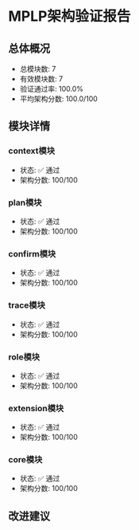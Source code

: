 # MPLP架构验证报告

## 总体概况
- 总模块数: 7
- 有效模块数: 7
- 验证通过率: 100.0%
- 平均架构分数: 100.0/100

## 模块详情

### context模块
- 状态: ✅ 通过
- 架构分数: 100/100

### plan模块
- 状态: ✅ 通过
- 架构分数: 100/100

### confirm模块
- 状态: ✅ 通过
- 架构分数: 100/100

### trace模块
- 状态: ✅ 通过
- 架构分数: 100/100

### role模块
- 状态: ✅ 通过
- 架构分数: 100/100

### extension模块
- 状态: ✅ 通过
- 架构分数: 100/100

### core模块
- 状态: ✅ 通过
- 架构分数: 100/100

## 改进建议

